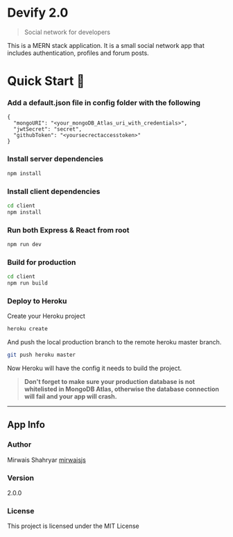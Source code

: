 # Devify 2.0

> Social network for developers

This is a MERN stack application. It is a small social network app that includes authentication, profiles and forum posts.



# Quick Start 🚀

### Add a default.json file in config folder with the following

```
{
  "mongoURI": "<your_mongoDB_Atlas_uri_with_credentials>",
  "jwtSecret": "secret",
  "githubToken": "<yoursecrectaccesstoken>"
}
```

### Install server dependencies

```bash
npm install
```

### Install client dependencies

```bash
cd client
npm install
```

### Run both Express & React from root

```bash
npm run dev
```

### Build for production

```bash
cd client
npm run build
```



### Deploy to Heroku


Create your Heroku project

```bash
heroku create
```

And push the local production branch to the remote heroku master branch.

```bash
git push heroku master
```

Now Heroku will have the config it needs to build the project.

> **Don't forget to make sure your production database is not whitelisted in MongoDB Atlas, otherwise the database connection will fail and your app will crash.**


---

## App Info

### Author

Mirwais Shahryar
[mirwaisjs](http://www.mirwaisjs.com)

### Version

2.0.0

### License

This project is licensed under the MIT License
